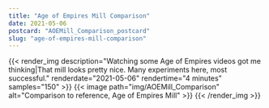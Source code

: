 ```yaml
---
title: "Age of Empires Mill Comparison"
date: 2021-05-06
postcard: "AOEMill_Comparison_postcard"
slug: "age-of-empires-mill-comparison"
---
```


{{< render_img
  description="Watching some Age of Empires videos got me thinking|That mill looks pretty nice. Many experiments here, most successful."
  renderdate="2021-05-06"
  rendertime="4 minutes"
  samples="150" >}}
{{< image path="img/AOEMill_Comparison" alt="Comparison to reference, Age of Empires Mill" >}}
{{< /render_img >}}

